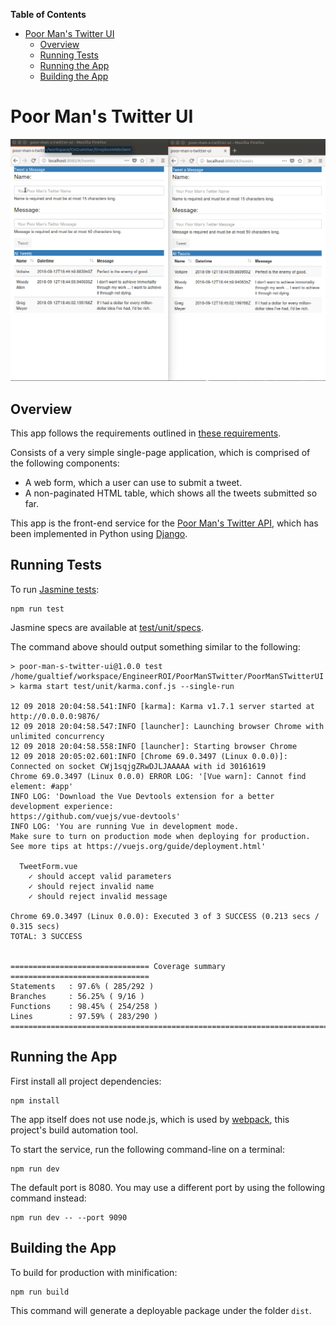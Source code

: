 <!-- START doctoc generated TOC please keep comment here to allow auto update -->
<!-- DON'T EDIT THIS SECTION, INSTEAD RE-RUN doctoc TO UPDATE -->
**Table of Contents**

- [Poor Man's Twitter UI](#poor-mans-twitter-ui)
  - [Overview](#overview)
  - [Running Tests](#running-tests)
  - [Running the App](#running-the-app)
  - [Building the App](#building-the-app)

<!-- END doctoc generated TOC please keep comment here to allow auto update -->

# Poor Man's Twitter UI

<kbd>![Poor Man's Twitter UI](./images/poor_man_s_twitter_ui.gif)</kbd>

## Overview

This app follows the requirements outlined in [these requirements](../requirements/_HR_-_Hiring__Python_Developer_Assessment.pdf).

Consists of a very simple single-page application, which is comprised of the following components:

- A web form, which a user can use to submit a tweet.
- A non-paginated HTML table, which shows all the tweets submitted so far.

This app is the front-end service for the [Poor Man's Twitter API](../PoorManSTwitterAPI), which has been implemented in Python using [Django](https://www.djangoproject.com/).

## Running Tests

To run [Jasmine tests](https://jasmine.github.io/):

    npm run test

Jasmine specs are available at [test/unit/specs](test/unit/specs).

The command above should output something similar to the following:

    > poor-man-s-twitter-ui@1.0.0 test /home/gualtief/workspace/EngineerROI/PoorManSTwitter/PoorManSTwitterUI
    > karma start test/unit/karma.conf.js --single-run

    12 09 2018 20:04:58.541:INFO [karma]: Karma v1.7.1 server started at http://0.0.0.0:9876/
    12 09 2018 20:04:58.547:INFO [launcher]: Launching browser Chrome with unlimited concurrency
    12 09 2018 20:04:58.558:INFO [launcher]: Starting browser Chrome
    12 09 2018 20:05:02.601:INFO [Chrome 69.0.3497 (Linux 0.0.0)]: Connected on socket CWj1sqjgZRwDJLJAAAAA with id 30161619
    Chrome 69.0.3497 (Linux 0.0.0) ERROR LOG: '[Vue warn]: Cannot find element: #app'
    INFO LOG: 'Download the Vue Devtools extension for a better development experience:
    https://github.com/vuejs/vue-devtools'
    INFO LOG: 'You are running Vue in development mode.
    Make sure to turn on production mode when deploying for production.
    See more tips at https://vuejs.org/guide/deployment.html'

      TweetForm.vue
        ✓ should accept valid parameters
        ✓ should reject invalid name
        ✓ should reject invalid message

    Chrome 69.0.3497 (Linux 0.0.0): Executed 3 of 3 SUCCESS (0.213 secs / 0.315 secs)
    TOTAL: 3 SUCCESS


    =============================== Coverage summary ===============================
    Statements   : 97.6% ( 285/292 )
    Branches     : 56.25% ( 9/16 )
    Functions    : 98.45% ( 254/258 )
    Lines        : 97.59% ( 283/290 )
    ================================================================================

## Running the App

First install all project dependencies:

    npm install

The app itself does not use node.js, which is used by [webpack](https://webpack.js.org/), this project's build automation tool.

To start the service, run the following command-line on a terminal:

    npm run dev

The default port is 8080. You may use a different port by using the following command instead:

    npm run dev -- --port 9090

## Building the App

To build for production with minification:

    npm run build

This command will generate a deployable package under the folder `dist`.
